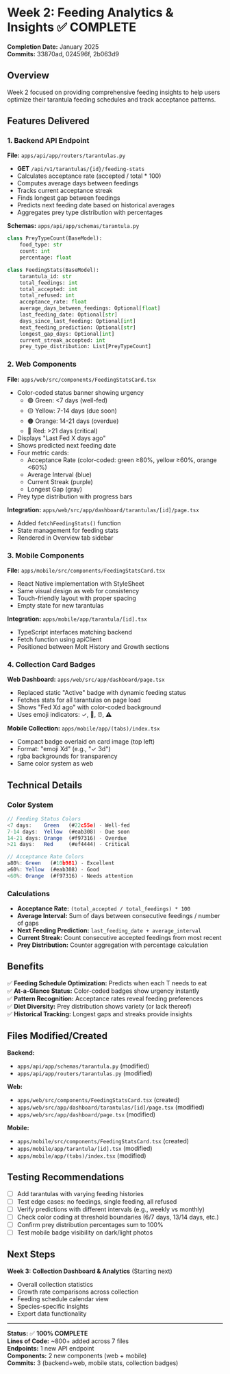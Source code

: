 # Week 2: Feeding Analytics & Insights ✅ COMPLETE

**Completion Date:** January 2025  
**Commits:** 33870ad, 024596f, 2b063d9

## Overview
Week 2 focused on providing comprehensive feeding insights to help users optimize their tarantula feeding schedules and track acceptance patterns.

## Features Delivered

### 1. Backend API Endpoint
**File:** `apps/api/app/routers/tarantulas.py`
- **GET** `/api/v1/tarantulas/{id}/feeding-stats`
- Calculates acceptance rate (accepted / total * 100)
- Computes average days between feedings
- Tracks current acceptance streak
- Finds longest gap between feedings
- Predicts next feeding date based on historical averages
- Aggregates prey type distribution with percentages

**Schemas:** `apps/api/app/schemas/tarantula.py`
```python
class PreyTypeCount(BaseModel):
    food_type: str
    count: int
    percentage: float

class FeedingStats(BaseModel):
    tarantula_id: str
    total_feedings: int
    total_accepted: int
    total_refused: int
    acceptance_rate: float
    average_days_between_feedings: Optional[float]
    last_feeding_date: Optional[str]
    days_since_last_feeding: Optional[int]
    next_feeding_prediction: Optional[str]
    longest_gap_days: Optional[int]
    current_streak_accepted: int
    prey_type_distribution: List[PreyTypeCount]
```

### 2. Web Components
**File:** `apps/web/src/components/FeedingStatsCard.tsx`
- Color-coded status banner showing urgency
  - 🟢 Green: <7 days (well-fed)
  - 🟡 Yellow: 7-14 days (due soon)
  - 🟠 Orange: 14-21 days (overdue)
  - 🔴 Red: >21 days (critical)
- Displays "Last Fed X days ago"
- Shows predicted next feeding date
- Four metric cards:
  - Acceptance Rate (color-coded: green ≥80%, yellow ≥60%, orange <60%)
  - Average Interval (blue)
  - Current Streak (purple)
  - Longest Gap (gray)
- Prey type distribution with progress bars

**Integration:** `apps/web/src/app/dashboard/tarantulas/[id]/page.tsx`
- Added `fetchFeedingStats()` function
- State management for feeding stats
- Rendered in Overview tab sidebar

### 3. Mobile Components
**File:** `apps/mobile/src/components/FeedingStatsCard.tsx`
- React Native implementation with StyleSheet
- Same visual design as web for consistency
- Touch-friendly layout with proper spacing
- Empty state for new tarantulas

**Integration:** `apps/mobile/app/tarantula/[id].tsx`
- TypeScript interfaces matching backend
- Fetch function using apiClient
- Positioned between Molt History and Growth sections

### 4. Collection Card Badges
**Web Dashboard:** `apps/web/src/app/dashboard/page.tsx`
- Replaced static "Active" badge with dynamic feeding status
- Fetches stats for all tarantulas on page load
- Shows "Fed Xd ago" with color-coded background
- Uses emoji indicators: ✓, 📅, ⏰, ⚠️

**Mobile Collection:** `apps/mobile/app/(tabs)/index.tsx`
- Compact badge overlaid on card image (top left)
- Format: "emoji Xd" (e.g., "✓ 3d")
- rgba backgrounds for transparency
- Same color system as web

## Technical Details

### Color System
```typescript
// Feeding Status Colors
<7 days:    Green   (#22c55e) - Well-fed
7-14 days:  Yellow  (#eab308) - Due soon
14-21 days: Orange  (#f97316) - Overdue  
>21 days:   Red     (#ef4444) - Critical

// Acceptance Rate Colors
≥80%: Green   (#10b981) - Excellent
≥60%: Yellow  (#eab308) - Good
<60%: Orange  (#f97316) - Needs attention
```

### Calculations
- **Acceptance Rate:** `(total_accepted / total_feedings) * 100`
- **Average Interval:** Sum of days between consecutive feedings / number of gaps
- **Next Feeding Prediction:** `last_feeding_date + average_interval`
- **Current Streak:** Count consecutive accepted feedings from most recent
- **Prey Distribution:** Counter aggregation with percentage calculation

## Benefits
✅ **Feeding Schedule Optimization:** Predicts when each T needs to eat  
✅ **At-a-Glance Status:** Color-coded badges show urgency instantly  
✅ **Pattern Recognition:** Acceptance rates reveal feeding preferences  
✅ **Diet Diversity:** Prey distribution shows variety (or lack thereof)  
✅ **Historical Tracking:** Longest gaps and streaks provide insights  

## Files Modified/Created
**Backend:**
- `apps/api/app/schemas/tarantula.py` (modified)
- `apps/api/app/routers/tarantulas.py` (modified)

**Web:**
- `apps/web/src/components/FeedingStatsCard.tsx` (created)
- `apps/web/src/app/dashboard/tarantulas/[id]/page.tsx` (modified)
- `apps/web/src/app/dashboard/page.tsx` (modified)

**Mobile:**
- `apps/mobile/src/components/FeedingStatsCard.tsx` (created)
- `apps/mobile/app/tarantula/[id].tsx` (modified)
- `apps/mobile/app/(tabs)/index.tsx` (modified)

## Testing Recommendations
- [ ] Add tarantulas with varying feeding histories
- [ ] Test edge cases: no feedings, single feeding, all refused
- [ ] Verify predictions with different intervals (e.g., weekly vs monthly)
- [ ] Check color coding at threshold boundaries (6/7 days, 13/14 days, etc.)
- [ ] Confirm prey distribution percentages sum to 100%
- [ ] Test mobile badge visibility on dark/light photos

## Next Steps
**Week 3: Collection Dashboard & Analytics** (Starting next)
- Overall collection statistics
- Growth rate comparisons across collection
- Feeding schedule calendar view
- Species-specific insights
- Export data functionality

---

**Status:** ✅ **100% COMPLETE**  
**Lines of Code:** ~800+ added across 7 files  
**Endpoints:** 1 new API endpoint  
**Components:** 2 new components (web + mobile)  
**Commits:** 3 (backend+web, mobile stats, collection badges)
